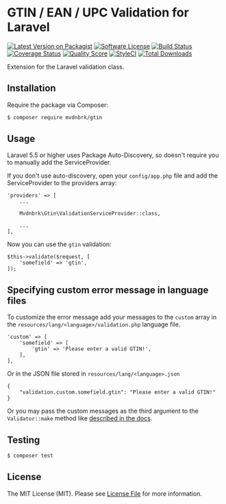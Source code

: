 # GTIN / EAN / UPC Validation for Laravel

[![Latest Version on Packagist][ico-version]][link-packagist]
[![Software License][ico-license]](LICENSE.md)
[![Build Status][ico-travis]][link-travis]
[![Coverage Status][ico-scrutinizer]][link-scrutinizer]
[![Quality Score][ico-code-quality]][link-code-quality]
[![StyleCI][ico-styleci]][link-styleci]
[![Total Downloads][ico-downloads]][link-downloads]

Extension for the Laravel validation class.

## Installation

Require the package via Composer:

``` bash
$ composer require mvdnbrk/gtin
```

## Usage

Laravel 5.5 or higher uses Package Auto-Discovery, so doesn't require you to manually add the ServiceProvider.

If you don't use auto-discovery, open your `config/app.php` file and add the ServiceProvider to the providers array:

```
'providers' => [
	...

	Mvdnbrk\Gtin\ValidationServiceProvider::class,

	...
],
```

Now you can use the `gtin` validation:

```
$this->validate($request, [
    'somefield' => 'gtin',
]);
```

## Specifying custom error message in language files

To customize the error message add your messages to the `custom` array in the `resources/lang/<language>/validation.php` language file.

```
'custom' => [
    'somefield' => [
        'gtin' => 'Please enter a valid GTIN!',
    ],
],
```

 Or in the JSON file stored in `resources/lang/<language>.json`

```
{
    "validation.custom.somefield.gtin": "Please enter a valid GTIN!"
}
```

Or you may pass the custom messages as the third argument to the `Validator::make` method like [described in the docs](https://laravel.com/docs/validation#custom-error-messages).

## Testing

``` bash
$ composer test
```

## License

The MIT License (MIT). Please see [License File](LICENSE.md) for more information.

[ico-version]: https://img.shields.io/packagist/v/mvdnbrk/gtin.svg?style=flat-square
[ico-license]: https://img.shields.io/badge/license-MIT-brightgreen.svg?style=flat-square
[ico-travis]: https://img.shields.io/travis/mvdnbrk/gtin/master.svg?style=flat-square
[ico-scrutinizer]: https://img.shields.io/scrutinizer/coverage/g/mvdnbrk/gtin.svg?style=flat-square
[ico-code-quality]: https://img.shields.io/scrutinizer/g/mvdnbrk/gtin.svg?style=flat-square
[ico-downloads]: https://img.shields.io/packagist/dt/gtin/model.svg?style=flat-square
[ico-styleci]: https://github.styleci.io/repos/91986121/shield?style=flat-square&branch=master

[link-packagist]: https://packagist.org/packages/mvdnbrk/gtin
[link-travis]: https://travis-ci.org/mvdnbrk/gtin
[link-scrutinizer]: https://scrutinizer-ci.com/g/mvdnbrk/gtin/code-structure
[link-code-quality]: https://scrutinizer-ci.com/g/mvdnbrk/gtin
[link-downloads]: https://packagist.org/packages/mvdnbrk/gtin
[link-styleci]: https://github.styleci.io/repos/91986121
[link-author]: https://github.com/mvdnbrk
